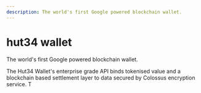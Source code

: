```yaml
---
description: The world's first Google powered blockchain wallet.
---
```


# hut34 wallet

The world's first Google powered blockchain wallet. 

The Hut34 Wallet's enterprise grade API binds tokenised value and a blockchain based settlement layer to data secured by Colossus encryption service. T

